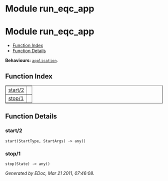 Module run_eqc_app
==================


<h1>Module run_eqc_app</h1>

* [Function Index](#index)
* [Function Details](#functions)






__Behaviours:__ [`application`](application.md).

<h2><a name="index">Function Index</a></h2>



<table width="100%" border="1" cellspacing="0" cellpadding="2" summary="function index"><tr><td valign="top"><a href="#start-2">start/2</a></td><td></td></tr><tr><td valign="top"><a href="#stop-1">stop/1</a></td><td></td></tr></table>


<a name="functions"></a>


<h2>Function Details</h2>


<a name="start-2"></a>


<h3>start/2</h3>





`start(StartType, StartArgs) -> any()`


<a name="stop-1"></a>


<h3>stop/1</h3>





`stop(State) -> any()`



_Generated by EDoc, Mar 21 2011, 07:46:08._